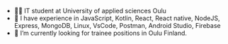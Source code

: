 - 👨‍🎓 IT student at University of applied sciences Oulu
- 🌱 I have experience in JavaScript, Kotlin, React, React native, NodeJS, Express, MongoDB, Linux, VsCode, Postman, Android Studio, Firebase
- 👀 I’m currently looking for trainee positions in Oulu Finland.

<!---
rainov/rainov is a ✨ special ✨ repository because its `README.md` (this file) appears on your GitHub profile.
You can click the Preview link to take a look at your changes.
--->
